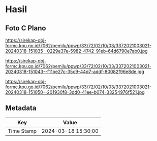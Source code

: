 # Hasil

## Foto C Plano

https://sirekap-obj-formc.kpu.go.id/7062/pemilu/ppwp/33/72/02/10/03/3372021003021-20240318-151035--0229e37e-5982-4742-91eb-64d6790e7ab0.jpg

https://sirekap-obj-formc.kpu.go.id/7062/pemilu/ppwp/33/72/02/10/03/3372021003021-20240318-151043--f11be27c-35c9-44d7-addf-80082f96e8de.jpg

https://sirekap-obj-formc.kpu.go.id/7062/pemilu/ppwp/33/72/02/10/03/3372021003021-20240318-151050--201930f8-3dd0-41ee-b074-33254976f521.jpg


## Metadata

| Key        | Value               |
| ---------- | ------------------- |
| Time Stamp | 2024-03-18 15:30:00 |



